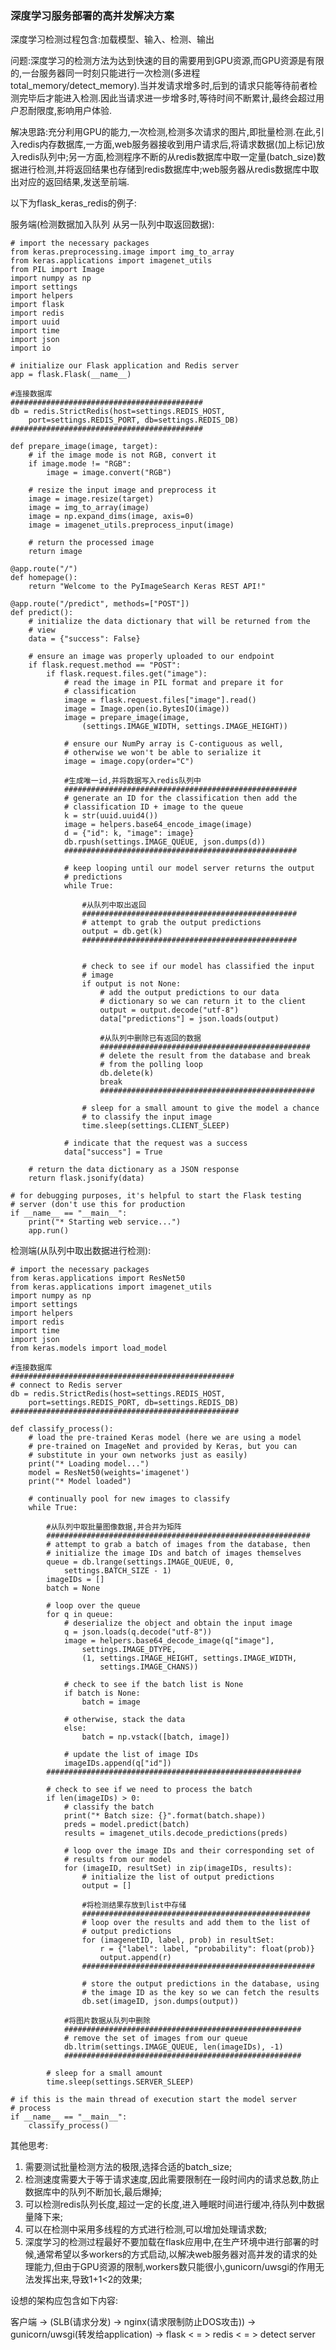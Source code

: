 
### 深度学习服务部署的高并发解决方案

深度学习检测过程包含:加载模型、输入、检测、输出

问题:深度学习的检测方法为达到快速的目的需要用到GPU资源,而GPU资源是有限的,一台服务器同一时刻只能进行一次检测(多进程total_memory/detect_memory).当并发请求增多时,后到的请求只能等待前者检测完毕后才能进入检测.因此当请求进一步增多时,等待时间不断累计,最终会超过用户忍耐限度,影响用户体验.

解决思路:充分利用GPU的能力,一次检测,检测多次请求的图片,即批量检测.在此,引入redis内存数据库,一方面,web服务器接收到用户请求后,将请求数据(加上标记)放入redis队列中;另一方面,检测程序不断的从redis数据库中取一定量(batch_size)数据进行检测,并将返回结果也存储到redis数据库中;web服务器从redis数据库中取出对应的返回结果,发送至前端.

以下为flask_keras_redis的例子:

服务端(检测数据加入队列 从另一队列中取返回数据):

    # import the necessary packages
    from keras.preprocessing.image import img_to_array
    from keras.applications import imagenet_utils
    from PIL import Image
    import numpy as np
    import settings
    import helpers
    import flask
    import redis
    import uuid
    import time
    import json
    import io

    # initialize our Flask application and Redis server
    app = flask.Flask(__name__)
    
    #连接数据库
    ###########################################
    db = redis.StrictRedis(host=settings.REDIS_HOST,
        port=settings.REDIS_PORT, db=settings.REDIS_DB)
    ###########################################

    def prepare_image(image, target):
        # if the image mode is not RGB, convert it
        if image.mode != "RGB":
            image = image.convert("RGB")

        # resize the input image and preprocess it
        image = image.resize(target)
        image = img_to_array(image)
        image = np.expand_dims(image, axis=0)
        image = imagenet_utils.preprocess_input(image)

        # return the processed image
        return image

    @app.route("/")
    def homepage():
        return "Welcome to the PyImageSearch Keras REST API!"

    @app.route("/predict", methods=["POST"])
    def predict():
        # initialize the data dictionary that will be returned from the
        # view
        data = {"success": False}

        # ensure an image was properly uploaded to our endpoint
        if flask.request.method == "POST":
            if flask.request.files.get("image"):
                # read the image in PIL format and prepare it for
                # classification
                image = flask.request.files["image"].read()
                image = Image.open(io.BytesIO(image))
                image = prepare_image(image,
                    (settings.IMAGE_WIDTH, settings.IMAGE_HEIGHT))

                # ensure our NumPy array is C-contiguous as well,
                # otherwise we won't be able to serialize it
                image = image.copy(order="C")
                
                #生成唯一id,并将数据写入redis队列中
                ####################################################
                # generate an ID for the classification then add the
                # classification ID + image to the queue
                k = str(uuid.uuid4())
                image = helpers.base64_encode_image(image)
                d = {"id": k, "image": image}
                db.rpush(settings.IMAGE_QUEUE, json.dumps(d))
                ####################################################

                # keep looping until our model server returns the output
                # predictions
                while True:

                    #从队列中取出返回
                    ################################################
                    # attempt to grab the output predictions
                    output = db.get(k)
                    ################################################


                    # check to see if our model has classified the input
                    # image
                    if output is not None:
                        # add the output predictions to our data
                        # dictionary so we can return it to the client
                        output = output.decode("utf-8")
                        data["predictions"] = json.loads(output)

                        #从队列中删除已有返回的数据
                        ###############################################
                        # delete the result from the database and break
                        # from the polling loop
                        db.delete(k)
                        break
                        ################################################

                    # sleep for a small amount to give the model a chance
                    # to classify the input image
                    time.sleep(settings.CLIENT_SLEEP)

                # indicate that the request was a success
                data["success"] = True

        # return the data dictionary as a JSON response
        return flask.jsonify(data)

    # for debugging purposes, it's helpful to start the Flask testing
    # server (don't use this for production
    if __name__ == "__main__":
        print("* Starting web service...")
        app.run()



检测端(从队列中取出数据进行检测):

    # import the necessary packages
    from keras.applications import ResNet50
    from keras.applications import imagenet_utils
    import numpy as np
    import settings
    import helpers
    import redis
    import time
    import json
    from keras.models import load_model

    #连接数据库
    ##################################################
    # connect to Redis server
    db = redis.StrictRedis(host=settings.REDIS_HOST,
        port=settings.REDIS_PORT, db=settings.REDIS_DB)
    ###################################################

    def classify_process():
        # load the pre-trained Keras model (here we are using a model
        # pre-trained on ImageNet and provided by Keras, but you can
        # substitute in your own networks just as easily)
        print("* Loading model...")
        model = ResNet50(weights='imagenet')
        print("* Model loaded")

        # continually pool for new images to classify
        while True:

            #从队列中取批量图像数据,并合并为矩阵
            ###########################################################
            # attempt to grab a batch of images from the database, then
            # initialize the image IDs and batch of images themselves
            queue = db.lrange(settings.IMAGE_QUEUE, 0,
                settings.BATCH_SIZE - 1)
            imageIDs = []
            batch = None

            # loop over the queue
            for q in queue:
                # deserialize the object and obtain the input image
                q = json.loads(q.decode("utf-8"))
                image = helpers.base64_decode_image(q["image"],
                    settings.IMAGE_DTYPE,
                    (1, settings.IMAGE_HEIGHT, settings.IMAGE_WIDTH,
                        settings.IMAGE_CHANS))

                # check to see if the batch list is None
                if batch is None:
                    batch = image

                # otherwise, stack the data
                else:
                    batch = np.vstack([batch, image])

                # update the list of image IDs
                imageIDs.append(q["id"])
            #########################################################

            # check to see if we need to process the batch
            if len(imageIDs) > 0:
                # classify the batch
                print("* Batch size: {}".format(batch.shape))
                preds = model.predict(batch)
                results = imagenet_utils.decode_predictions(preds)

                # loop over the image IDs and their corresponding set of
                # results from our model
                for (imageID, resultSet) in zip(imageIDs, results):
                    # initialize the list of output predictions
                    output = []
                    
                    #将检测结果存放到list中存储
                    ###################################################
                    # loop over the results and add them to the list of
                    # output predictions
                    for (imagenetID, label, prob) in resultSet:
                        r = {"label": label, "probability": float(prob)}
                        output.append(r)
                    ####################################################

                    # store the output predictions in the database, using
                    # the image ID as the key so we can fetch the results
                    db.set(imageID, json.dumps(output))

                #将图片数据从队列中删除
                #####################################################
                # remove the set of images from our queue
                db.ltrim(settings.IMAGE_QUEUE, len(imageIDs), -1)
                #####################################################

            # sleep for a small amount
            time.sleep(settings.SERVER_SLEEP)

    # if this is the main thread of execution start the model server
    # process
    if __name__ == "__main__":
        classify_process()


其他思考:

1. 需要测试批量检测方法的极限,选择合适的batch_size;
2. 检测速度需要大于等于请求速度,因此需要限制在一段时间内的请求总数,防止数据库中的队列不断加长,最后爆掉;
3. 可以检测redis队列长度,超过一定的长度,进入睡眠时间进行缓冲,待队列中数据量降下来;
4. 可以在检测中采用多线程的方式进行检测,可以增加处理请求数;
5. 深度学习的检测过程最好不要加载在flask应用中,在生产环境中进行部署的时候,通常希望以多workers的方式启动,以解决web服务器对高并发的请求的处理能力,但由于GPU资源的限制,workers数只能很小,gunicorn/uwsgi的作用无法发挥出来,导致1+1<2的效果;

设想的架构应包含如下内容:

客户端 -> (SLB(请求分发) -> nginx(请求限制防止DOS攻击)) -> gunicorn/uwsgi(转发给application) -> flask < = > redis < = > detect server